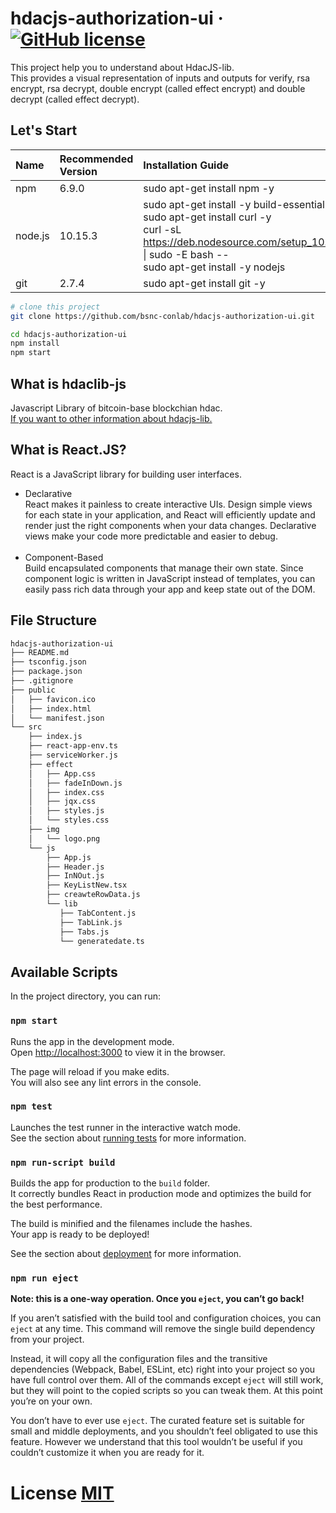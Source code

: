 # hdacjs-authorization-ui  &middot; [![GitHub license](https://img.shields.io/badge/license-MIT-blue.svg)](https://github.com/facebook/react/blob/master/LICENSE)

This project help you to understand about HdacJS-lib. <br>
This provides a visual representation of inputs and outputs for verify, rsa encrypt, rsa decrypt, double encrypt (called effect encrypt) and double decrypt (called effect decrypt). 

## Let's Start

| Name | Recommended Version | Installation Guide |
| :-- | :-- | :-- |
| npm | 6.9.0 | sudo apt-get install npm -y |
| node.js | 10.15.3 | sudo apt-get install -y build-essential<br>sudo apt-get install curl -y<br>curl -sL https://deb.nodesource.com/setup_10.x &#124; sudo -E bash -- <br>sudo apt-get install -y nodejs |
| git | 2.7.4 | sudo apt-get install git -y |

```sh
# clone this project
git clone https://github.com/bsnc-conlab/hdacjs-authorization-ui.git

cd hdacjs-authorization-ui
npm install 
npm start 
```
## What is hdaclib-js
Javascript Library of bitcoin-base blockchian hdac.<br>
[If you want to other information about hdacjs-lib.](https://github.com/bsnc-conlab/hdacjs-lib)

## What is React.JS?
 React is a JavaScript library for building user interfaces.<br>
 - Declarative <br>
 React makes it painless to create interactive UIs. Design simple views for each state in your application, and React will efficiently update and render just the right components when your data changes. Declarative views make your code more predictable and easier to debug.
 <br><br>
 - Component-Based <br>
 Build encapsulated components that manage their own state. Since component logic is written in JavaScript instead of templates, you can easily pass rich data through your app and keep state out of the DOM.

## File Structure

```sh
hdacjs-authorization-ui
├── README.md
├── tsconfig.json
├── package.json
├── .gitignore
├── public
│   ├── favicon.ico
│   ├── index.html
│   └── manifest.json
└── src
    ├── index.js
    ├── react-app-env.ts
    ├── serviceWorker.js
    ├── effect
    │   ├── App.css
    │   ├── fadeInDown.js
    │   ├── index.css
    │   ├── jqx.css
    │   ├── styles.js
    │   └── styles.css
    ├── img
    │   └── logo.png
    └── js
        ├── App.js
        ├── Header.js
        ├── InNOut.js
        ├── KeyListNew.tsx
        ├── creawteRowData.js
        └── lib
           ├── TabContent.js
           ├── TabLink.js
           ├── Tabs.js
           └── generatedate.ts
```

## Available Scripts

In the project directory, you can run:

### `npm start`

Runs the app in the development mode.<br>
Open [http://localhost:3000](http://localhost:3000) to view it in the browser.

The page will reload if you make edits.<br>
You will also see any lint errors in the console.

### `npm test`

Launches the test runner in the interactive watch mode.<br>
See the section about [running tests](https://facebook.github.io/create-react-app/docs/running-tests) for more information.

### `npm run-script build`

Builds the app for production to the `build` folder.<br>
It correctly bundles React in production mode and optimizes the build for the best performance.

The build is minified and the filenames include the hashes.<br>
Your app is ready to be deployed!

See the section about [deployment](https://facebook.github.io/create-react-app/docs/deployment) for more information.

### `npm run eject`

**Note: this is a one-way operation. Once you `eject`, you can’t go back!**

If you aren’t satisfied with the build tool and configuration choices, you can `eject` at any time. This command will remove the single build dependency from your project.

Instead, it will copy all the configuration files and the transitive dependencies (Webpack, Babel, ESLint, etc) right into your project so you have full control over them. All of the commands except `eject` will still work, but they will point to the copied scripts so you can tweak them. At this point you’re on your own.

You don’t have to ever use `eject`. The curated feature set is suitable for small and middle deployments, and you shouldn’t feel obligated to use this feature. However we understand that this tool wouldn’t be useful if you couldn’t customize it when you are ready for it.


# License [MIT](LICENSE)
